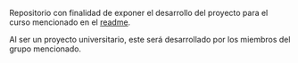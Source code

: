 Repositorio con finalidad de exponer el desarrollo del proyecto para el curso mencionado en el [readme](docs/readme.md).

Al ser un proyecto universitario, este será desarrollado por los miembros del grupo mencionado.
